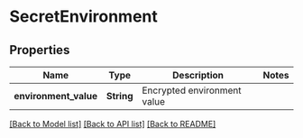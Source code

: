 # SecretEnvironment

## Properties

Name | Type | Description | Notes
------------ | ------------- | ------------- | -------------
**environment_value** | **String** | Encrypted environment value | 

[[Back to Model list]](../README.md#documentation-for-models) [[Back to API list]](../README.md#documentation-for-api-endpoints) [[Back to README]](../README.md)


